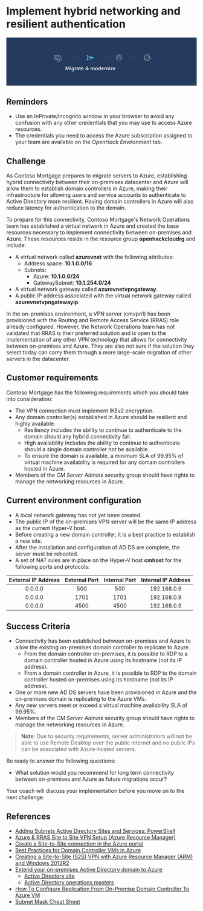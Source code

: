 # Implement hybrid networking and resilient authentication

<table style="width: 100%; background-color: #243A5E; text-align: center">
<tr>
<td align="center"><img style="border: 0px" src="images/migrate_header_migrate.png" alt="Migrate and modernize phase of migration" /></td>
</tr>
</table>

## Reminders

* Use an InPrivate/Incognito window in your browser to avoid any confusion with any other credentials that you may use to access Azure resources.
* The credentials you need to access the Azure subscription assigned to your team are available on the *OpenHack Environment* tab.

## Challenge

As Contoso Mortgage prepares to migrate servers to Azure, establishing hybrid connectivity between their on-premises datacenter and Azure will allow them to establish domain controllers in Azure, making their infrastructure for allowing users and service accounts to authenticate to Active Directory more resilient. Having domain controllers in Azure will also reduce latency for authentication to the domain.

To prepare for this connectivity, Contoso Mortgage's Network Operations team has established a virtual network in Azure and created the base resources necessary to implement connectivity between on-premises and Azure. These resources reside in the resource group **openhackcloudrg** and include:

* A virtual network called **azurevnet** with the following attributes:
    * Address space: **10.1.0.0/16**
    * Subnets:
        * Azure: **10.1.0.0/24**
        * GatewaySubnet: **10.1.254.0/24**
* A virtual network gateway called **azurevnetvpngateway**.
* A public IP address associated with the virtual network gateway called **azurevnetvpngatewayip**.

In the on-premises environment, a VPN server (cmvpn1) has been provisioned with the Routing and Remote Access Service (RRAS) role already configured. However, the Network Operations team has not validated that RRAS is their preferred solution and is open to the implementation of any other VPN technology that allows for connectivity between on-premises and Azure. They are also not sure if the solution they select today can carry them through a more large-scale migration of other servers in the datacenter.

## Customer requirements

Contoso Mortgage has the following requirements which you should take into consideration:

* The VPN connection must implement IKEv2 encryption.
* Any domain controller(s) established in Azure should be resilient and highly available.
    * Resiliency includes the ability to continue to authenticate to the domain should any hybrid connectivity fail.
    * High availability includes the ability to continue to authenticate should a single domain controller not be available.
    * To ensure the domain is available, a minimum SLA of 99.95% of virtual machine availability is required for any domain controllers hosted in Azure.
* Members of the *CM Server Admins* security group should have rights to manage the networking resources in Azure.

## Current environment configuration

* A local network gateway has not yet been created.
* The public IP of the on-premises VPN server will be the same IP address as the current Hyper-V host.
* Before creating a new domain controller, it is a best practice to establish a new site.
* After the installation and configuration of AD DS are complete, the server must be rebooted.
* A set of NAT rules are in place on the Hyper-V host **cmhost** for the following ports and protocols:

| External IP Address | External Port | Internal Port | Internal IP Address |
| :-----------------: | :-----------: | :-----------: | :-----------------: |
| 0.0.0.0             | 500           | 500           | 192.168.0.9         |
| 0.0.0.0             | 1701          | 1701          | 192.168.0.9         |
| 0.0.0.0             | 4500          | 4500          | 192.168.0.9         |

## Success Criteria

* Connectivity has been established between on-premises and Azure to allow the existing on-premises domain controller to replicate to Azure.
    * From the domain controller on-premises, it is possible to RDP to a domain controller hosted in Azure using its hostname (not its IP address).
    * From a domain controller in Azure, it is possible to RDP to the domain controller hosted on-premises using its hostname (not its IP address).
* One or more new AD DS servers have been provisioned in Azure and the on-premises domain is replicating to the Azure VMs.
* Any new servers meet or exceed a virtual machine availability SLA of 99.95%.
* Members of the *CM Server Admins* security group should have rights to manage the networking resources in Azure.

> **Note**: Due to security requirements, server administrators will not be able to use Remote Desktop over the public internet and no public IPs can be associated with Azure-hosted servers.

Be ready to answer the following questions:

* What solution would you recommend for long term connectivity between on-premises and Azure as future migrations occur?

Your coach will discuss your implementation before you move on to the next challenge.

## References

* <a href="http://www.thatlazyadmin.com/adding-subnets-active-directory-sites-and-services-powershell/" target="_blank">Adding Subnets Active Directory Sites and Services: PowerShell</a>
* <a href="http://www.buchatech.com/2016/09/azure-site-to-site-vpn-setup-azure-resource-manager/" target="_blank">Azure & RRAS Site to Site VPN Setup (Azure Resource Manager)</a>
* <a href="https://docs.microsoft.com/azure/vpn-gateway/vpn-gateway-howto-site-to-site-resource-manager-portal" target="_blank">Create a Site-to-Site connection in the Azure portal</a>
* <a href="https://www.petri.com/best-practices-domain-controller-vms-azure" target="_blank">Best Practices for Domain Controller VMs in Azure</a>
* <a href="https://scomandothergeekystuff.com/2016/09/19/creating-a-site-to-site-vpn-with-azure-resource-manager-arm-and-windows-2012r2/" target="_blank">Creating a Site-to-Site (S2S) VPN with Azure Resource Manager (ARM) and Windows 2012R2</a>
* <a href="https://docs.microsoft.com/azure/architecture/reference-architectures/identity/adds-extend-domain" target="_blank">Extend your on-premises Active Directory domain to Azure</a>
    * <a href="https://docs.microsoft.com/azure/architecture/reference-architectures/identity/adds-extend-domain#active-directory-site" target="_blank">Active Directory site</a>
    * <a href="https://docs.microsoft.com/azure/architecture/reference-architectures/identity/adds-extend-domain#active-directory-operations-masters" target="_blank">Active Directory operations masters</a>
* <a href="https://vmarena.com/how-to-configure-replication-from-on-premise-domain-controller-to-azure-vm/" target="_blank">How To Configure Replication From On-Premise Domain Controller To Azure VM</a>
* <a href="https://dnsmadeeasy.com/support/subnet/" target="_blank">Subnet Mask Cheat Sheet</a>
